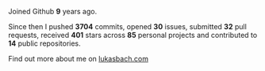 Joined Github **9** years ago.

Since then I pushed **3704** commits, opened **30** issues, submitted **32** pull requests, received **401** stars across **85** personal projects and contributed to **14** public repositories.

Find out more about me on [lukasbach.com](https://lukasbach.com)
